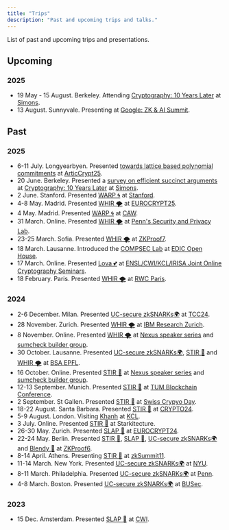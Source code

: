 ```yaml
---
title: "Trips"
description: "Past and upcoming trips and talks."
---
```


List of past and upcoming trips and presentations. 

## Upcoming

### 2025
- 19 May - 15 August. Berkeley. Attending [Cryptography: 10 Years Later](https://simons.berkeley.edu/programs/cryptography-10-years-later-obfuscation-proof-systems-secure-computation) at [Simons](https://simons.berkeley.edu/homepage).
- 13 August. Sunnyvale. Presenting at [Google: ZK & AI Summit](https://rsvp.withgoogle.com/events/google-zk-ai-web3-summit_4a974d).

## Past
### 2025
- 6-11 July. Longyearbyen. Presented [towards lattice based polynomial commitments](/papers/towards-pcs) at [ArticCrypt25](https://simula-uib.com/arcticcrypt2025/).
- 20 June. Berkeley. Presented a [survey on efficient succinct arguments](/presentations/practical-snarks.pdf) at [Cryptography: 10 Years Later](https://simons.berkeley.edu/programs/cryptography-10-years-later-obfuscation-proof-systems-secure-computation) at [Simons](https://simons.berkeley.edu/homepage).
- 2 June. Stanford. Presented [WARP 🌀](https://eprint.iacr.org/2025/753) at [Stanford](https://crypto.stanford.edu/). 
- 4-8 May. Madrid. Presented [WHIR 🌪️](/papers/whir) at [EUROCRYPT25](https://eurocrypt.iacr.org/2025/).
- 4 May. Madrid. Presented [WARP 🌀](https://eprint.iacr.org/2025/753) at [CAW](https://caw.cryptanalysis.fun/). 
- 31 March. Online. Presented [WHIR 🌪️](/papers/whir) at [Penn's Security and Privacy Lab](https://splab.cis.upenn.edu/seminars.html).
- 23-25 March. Sofia. Presented [WHIR 🌪️](/papers/whir) at [ZKProof7](https://zkproof.org/events/zkproof-7-sofia/).
- 18 March. Lausanne. Introduced the [COMPSEC Lab](compsec.epfl.ch) at [EDIC Open House](https://www.epfl.ch/education/phd/edic-computer-and-communication-sciences/edic-computer-and-communication-sciences/edic-open-house/).
- 17 March. Online. Presented [Lova 💕](https://eprint.iacr.org/2024/1964) at [ENSL/CWI/KCL/IRISA Joint Online Cryptography Seminars](https://jcs.trusted-third-party.org/).
- 18 February. Paris. Presented [WHIR 🌪️](/papers/whir) at [RWC Paris](https://cryptography.paris).
  
### 2024
- 2-6 December. Milan. Presented [UC-secure zkSNARKs🌍](/papers/uc-snarks) at [TCC24](https://tcc.iacr.org/2024/).
- 28 November. Zurich. Presented [WHIR 🌪️](/papers/whir) at [IBM Research Zurich](https://research.ibm.com/labs/zurich).
- 8 November. Online. Presented [WHIR 🌪️](/papers/whir) at [Nexus speaker series](https://nexus.xyz/) and [sumcheck builder group](https://hackmd.io/@ap95hIPHTcCFbPYZ5pRs5g/S1aHQ9ga0).
- 30 October. Lausanne. Presented [UC-secure zkSNARKs🌍](/papers/uc-snarks), [STIR 🥣](/papers/stir) and [WHIR 🌪️](/papers/whir) at [BSA EPFL](https://lu.ma/7uu1085t). 
- 16 October. Online. Presented [STIR 🥣](/papers/stir) at [Nexus speaker series](https://nexus.xyz/) and [sumcheck builder group](https://hackmd.io/@ap95hIPHTcCFbPYZ5pRs5g/S1aHQ9ga0).
- 12-13 September. Munich. Presented [STIR 🥣](/papers/stir) at [TUM Blockchain Conference](https://conference.tum-blockchain.com).
- 2 September. St Gallen. Presented [STIR 🥣](/papers/stir) at [Swiss Crypyo Day](https://swisscryptoday.github.io/2024/).
- 18-22 August. Santa Barbara. Presented [STIR 🥣](/papers/stir) at [CRYPTO24](https://crypto.iacr.org/2024/).
- 5-9 August. London. Visiting [Khanh](https://khanhcrypto.github.io/) at [KCL](https://www.kcl.ac.uk/). 
- 3 July. Online. Presented [STIR 🥣](/papers/stir) at Starkitecture.
- 26-30 May. Zurich. Presented [SLAP 👋](/papers/slap) at [EUROCRYPT24](https://eurocrypt.iacr.org/2024/).
- 22-24 May. Berlin. Presented [STIR 🥣](/papers/stir), [SLAP 👋](/papers/slap), [UC-secure zkSNARKs🌍](/papers/uc-snarks) and [Blendy 🍹](/papers/blendy-sumcheck/) at [ZKProof6](https://zkproof.org/events/zkproof-6-berlin/).
- 8-14 April. Athens. Presenting [STIR 🥣](/papers/stir) at [zkSummit11](https://www.zksummit.com/).
- 11-14 March. New York. Presented [UC-secure zkSNARKs🌍](/papers/uc-snarks) at [NYU](https://cs.nyu.edu/home/index.html).
- 8-11 March. Philadelphia. Presented [UC-secure zkSNARKs🌍](/papers/uc-snarks) at [Penn](https://www.upenn.edu/).
- 4-8 March. Boston. Presented [UC-secure zkSNARKs🌍](/papers/uc-snarks) at [BUSec](https://www.bu.edu/cs/groups/busec/).

### 2023

- 15 Dec. Amsterdam. Presented [SLAP 👋](/papers/slap) at [CWI](https://www.cwi.nl/en/).
